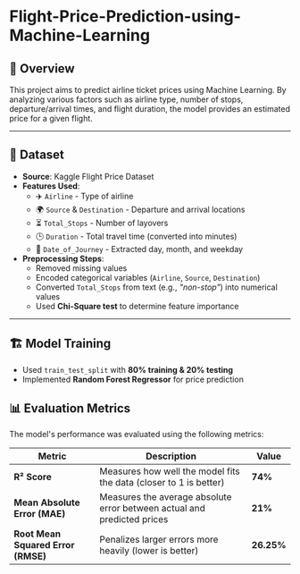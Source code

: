 # Flight-Price-Prediction-using-Machine-Learning


## 📌 Overview
This project aims to predict airline ticket prices using Machine Learning. By analyzing various factors such as airline type, number of stops, departure/arrival times, and flight duration, the model provides an estimated price for a given flight.

---

## 📂 Dataset
- **Source**: Kaggle Flight Price Dataset
- **Features Used**:
  - ✈️ `Airline` - Type of airline
  - 🌍 `Source` & `Destination` - Departure and arrival locations
  - ⏳ `Total_Stops` - Number of layovers
  - 🕒 `Duration` - Total travel time (converted into minutes)
  - 📅 `Date_of_Journey` - Extracted day, month, and weekday  
- **Preprocessing Steps**:
  - Removed missing values
  - Encoded categorical variables (`Airline`, `Source`, `Destination`)
  - Converted `Total_Stops` from text (e.g., *"non-stop"*) into numerical values  
  - Used **Chi-Square test** to determine feature importance  

---

## 🏗️ Model Training
- Used `train_test_split` with **80% training & 20% testing**  
- Implemented **Random Forest Regressor** for price prediction  


## 📊 Evaluation Metrics

The model's performance was evaluated using the following metrics:

| Metric | Description | Value |
|--------|------------|--------|
| **R² Score** | Measures how well the model fits the data (closer to 1 is better) | **74%** |
| **Mean Absolute Error (MAE)** | Measures the average absolute error between actual and predicted prices | **21%** |
| **Root Mean Squared Error (RMSE)** | Penalizes larger errors more heavily (lower is better) | **26.25%** |



